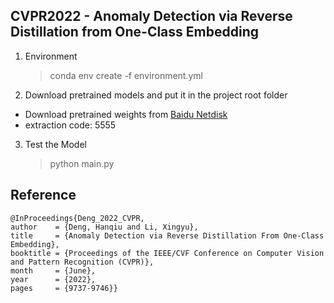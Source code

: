 ﻿## CVPR2022 - Anomaly Detection via Reverse Distillation from One-Class Embedding

1. Environment
	> conda env create -f environment.yml
2. Download pretrained models and put it in the project root folder

  - Download pretrained weights from [Baidu Netdisk](https://pan.baidu.com/s/1GFYFriERoEk4aXrpIKVpVw)
  - extraction code: 5555

3. Test the Model
    > python main.py
    
 ## Reference
	@InProceedings{Deng_2022_CVPR,
    author    = {Deng, Hanqiu and Li, Xingyu},
    title     = {Anomaly Detection via Reverse Distillation From One-Class Embedding},
    booktitle = {Proceedings of the IEEE/CVF Conference on Computer Vision and Pattern Recognition (CVPR)},
    month     = {June},
    year      = {2022},
    pages     = {9737-9746}}
